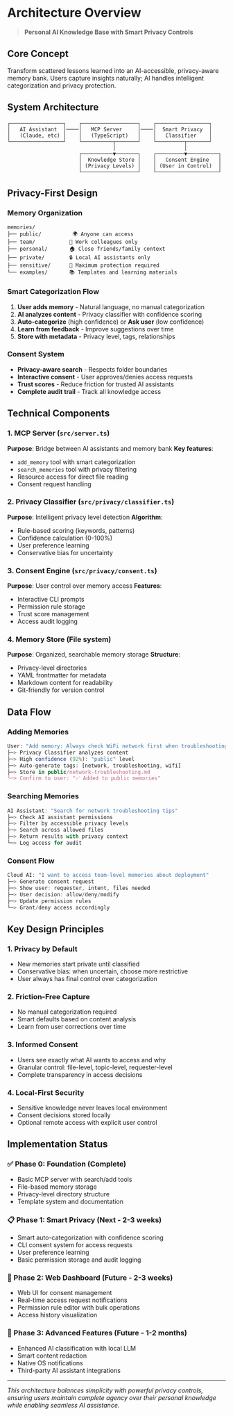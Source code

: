 # Architecture Overview

> **Personal AI Knowledge Base with Smart Privacy Controls**

## Core Concept

Transform scattered lessons learned into an AI-accessible, privacy-aware memory bank. Users capture insights naturally; AI handles intelligent categorization and privacy protection.

## System Architecture

```
┌─────────────────┐    ┌──────────────────┐    ┌─────────────────┐
│   AI Assistant  │────│   MCP Server     │────│  Smart Privacy  │
│   (Claude, etc) │    │   (TypeScript)   │    │   Classifier    │
└─────────────────┘    └──────────┬───────┘    └─────────┬───────┘
                                  │                      │
                       ┌──────────▼───────┐    ┌─────────▼──────────┐
                       │  Knowledge Store │    │   Consent Engine   │
                       │ (Privacy Levels) │    │ (User in Control)  │
                       └──────────────────┘    └────────────────────┘
```

## Privacy-First Design

### Memory Organization
```
memories/
├── public/          🌍 Anyone can access
├── team/           👥 Work colleagues only
├── personal/       🏠 Close friends/family context  
├── private/        🔒 Local AI assistants only
├── sensitive/      🚨 Maximum protection required
└── examples/       📚 Templates and learning materials
```

### Smart Categorization Flow
1. **User adds memory** - Natural language, no manual categorization
2. **AI analyzes content** - Privacy classifier with confidence scoring  
3. **Auto-categorize** (high confidence) or **Ask user** (low confidence)
4. **Learn from feedback** - Improve suggestions over time
5. **Store with metadata** - Privacy level, tags, relationships

### Consent System
- **Privacy-aware search** - Respects folder boundaries
- **Interactive consent** - User approves/denies access requests
- **Trust scores** - Reduce friction for trusted AI assistants
- **Complete audit trail** - Track all knowledge access

## Technical Components

### 1. MCP Server (`src/server.ts`)
**Purpose**: Bridge between AI assistants and memory bank
**Key features**:
- `add_memory` tool with smart categorization
- `search_memories` tool with privacy filtering
- Resource access for direct file reading
- Consent request handling

### 2. Privacy Classifier (`src/privacy/classifier.ts`)
**Purpose**: Intelligent privacy level detection
**Algorithm**:
- Rule-based scoring (keywords, patterns)
- Confidence calculation (0-100%)
- User preference learning
- Conservative bias for uncertainty

### 3. Consent Engine (`src/privacy/consent.ts`)
**Purpose**: User control over memory access
**Features**:
- Interactive CLI prompts
- Permission rule storage
- Trust score management  
- Access audit logging

### 4. Memory Store (File system)
**Purpose**: Organized, searchable memory storage
**Structure**:
- Privacy-level directories
- YAML frontmatter for metadata
- Markdown content for readability
- Git-friendly for version control

## Data Flow

### Adding Memories
```typescript
User: "Add memory: Always check WiFi network first when troubleshooting"
├─> Privacy Classifier analyzes content
├─> High confidence (92%): "public" level  
├─> Auto-generate tags: [network, troubleshooting, wifi]
├─> Store in public/network-troubleshooting.md
└─> Confirm to user: "✅ Added to public memories"
```

### Searching Memories  
```typescript
AI Assistant: "Search for network troubleshooting tips"
├─> Check AI assistant permissions
├─> Filter by accessible privacy levels
├─> Search across allowed files
├─> Return results with privacy context
└─> Log access for audit
```

### Consent Flow
```typescript
Cloud AI: "I want to access team-level memories about deployment"
├─> Generate consent request
├─> Show user: requester, intent, files needed
├─> User decision: allow/deny/modify
├─> Update permission rules
└─> Grant/deny access accordingly
```

## Key Design Principles

### 1. **Privacy by Default**
- New memories start private until classified
- Conservative bias: when uncertain, choose more restrictive
- User always has final control over categorization

### 2. **Friction-Free Capture**
- No manual categorization required
- Smart defaults based on content analysis
- Learn from user corrections over time

### 3. **Informed Consent** 
- Users see exactly what AI wants to access and why
- Granular control: file-level, topic-level, requester-level
- Complete transparency in access decisions

### 4. **Local-First Security**
- Sensitive knowledge never leaves local environment
- Consent decisions stored locally
- Optional remote access with explicit user control

## Implementation Status

### ✅ Phase 0: Foundation (Complete)
- Basic MCP server with search/add tools
- File-based memory storage
- Privacy-level directory structure
- Template system and documentation

### 📋 Phase 1: Smart Privacy (Next - 2-3 weeks)
- Smart auto-categorization with confidence scoring
- CLI consent system for access requests
- User preference learning
- Basic permission storage and audit logging

### 🔮 Phase 2: Web Dashboard (Future - 2-3 weeks)
- Web UI for consent management
- Real-time access request notifications
- Permission rule editor with bulk operations
- Access history visualization

### 🚀 Phase 3: Advanced Features (Future - 1-2 months)
- Enhanced AI classification with local LLM
- Smart content redaction
- Native OS notifications
- Third-party AI assistant integrations

---

*This architecture balances simplicity with powerful privacy controls, ensuring users maintain complete agency over their personal knowledge while enabling seamless AI assistance.*